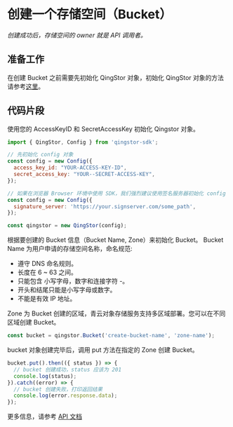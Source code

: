 # 创建一个存储空间（Bucket）

*创建成功后，存储空间的 owner 就是 API 调用者。*

## 准备工作

在创建 Bucket 之前需要先初始化 QingStor 对象，初始化 QingStor 对象的方法请参考[这里](./initialize_config_and_qingstor_zh-CN.md)。

## 代码片段

使用您的 AccessKeyID 和 SecretAccessKey 初始化 Qingstor 对象。

```javascript
import { QingStor, Config } from 'qingstor-sdk';

// 先初始化 config 对象
const config = new Config({
  access_key_id: "YOUR-ACCESS-KEY-ID",
  secret_access_key: "YOUR--SECRET-ACCESS-KEY",
});

// 如果在浏览器 Browser 环境中使用 SDK，我们强烈建议使用签名服务器初始化 config 对象，避免将 AccessKeyID 和 SecretAccessKey 暴露在客户端。目前 node 环境不支持使用签名服务器。
const config = new Config({
  signature_server: 'https://your.signserver.com/some_path',
});

const qingstor = new QingStor(config);
```

根据要创建的 Bucket 信息（Bucket Name, Zone）来初始化 Bucket。
Bucket Name 为用户申请的存储空间名称，命名规范:
- 遵守 DNS 命名规则。
- 长度在 6 ~ 63 之间。
- 只能包含 小写字母，数字和连接字符 -。
- 开头和结尾只能是小写字母或数字。
- 不能是有效 IP 地址。

Zone 为 Bucket 创建的区域，青云对象存储服务支持多区域部署。您可以在不同区域创建 Bucket。

```javascript
const bucket = qingstor.Bucket('create-bucket-name', 'zone-name');
```

bucket 对象创建完毕后，调用 put 方法在指定的 Zone 创建 Bucket。

```javascript
bucket.put().then(({ status }) => {
  // bucket 创建成功，status 应该为 201
  console.log(status);
}).catch((error) => {
  // bucket 创建失败，打印返回结果
  console.log(error.response.data);
});
```

更多信息，请参考 [API 文档](https://docsv3.qingcloud.com/storage/object-storage/api/bucket/basic_opt/put/)
